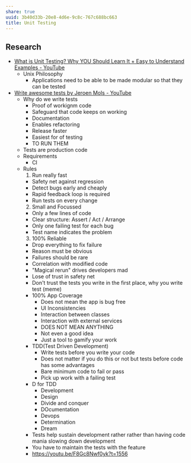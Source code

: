 ```yaml
---
share: true
uuid: 3b40d33b-20e8-4d6e-9c8c-767c688bc663
title: Unit Testing
---
```

## Research

* [What is Unit Testing? Why YOU Should Learn It + Easy to Understand Examples - YouTube](https://www.youtube.com/watch?v=3kzHmaeozDI)
  * Unix Philosophy
    * Applications need to be able to be made modular so that they can be tested
* [Write awesome tests by Jeroen Mols - YouTube](https://www.youtube.com/watch?v=F8Gc8Nwf0yk)
  * Why do we write tests
    * Proof of workignm code
    * Safeguard that code keeps on working
    * Documentation
    * Enables refactoring
    * Release faster
    * Easiest for of testing
    * TO RUN THEM
  * Tests are production code
  * Requirements
    * CI
  * Rules
    1. Run really fast
      * Safety net against regression
      * Detect bugs early and cheaply
      * Rapid feedback loop is required
      * Run tests on every change
    2. Small and Focussed
      * Only a few lines of code
      * Clear structure: Assert / Act / Arrange
      * Only one failing test for each bug
      * Test name indicates the problem
    3. 100% Reliable
      * Drop everything to fix failure
      * Reason must be obvious
      * Failures should be rare
      * Correlation with modified code
      * "Magical rerun" drives developers mad
      * Lose of trust in safety net
    * Don't trust the tests you write in the first place, why you write test (meme)
    * 100% App Coverage
      * Does not mean the app is bug free
      * UI Inconsistencies
      * Interaction between classes
      * Interaction with external services
      * DOES NOT MEAN ANYTHING
      * Not even a good idea
      * Just a tool to gamify your work
    * TDD(Test Driven Development)
      * Write tests before you write your code
      * Does not matter if you do this or not but tests before code has some advantages
      * Bare minimum code to fail or pass
      * Pick up work with a failing test
    * D for TDD
      * Development
      * Design
      * Divide and conquer
      * DOcumentation
      * Devops
      * Determination
      * Dream
    * Tests help sustain development rather rather than having code mania slowing down development 
    * You have to maintain the tests with the feature
    * https://youtu.be/F8Gc8Nwf0yk?t=1556